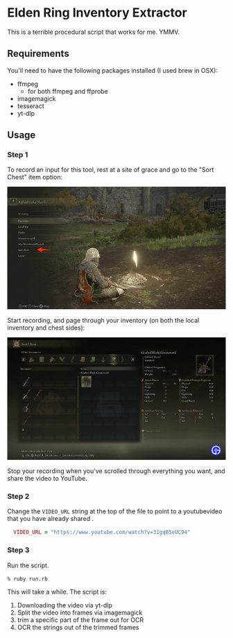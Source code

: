 # Elden Ring Inventory Extractor

This is a terrible procedural script that works for me.  YMMV.

## Requirements

You'll need to have the following packages installed (I used brew in OSX):
* ffmpeg
    * for both ffmpeg and ffprobe
* imagemagick
* tesseract  
* yt-dlp

## Usage

### Step 1

To record an input for this tool, rest at a site of grace and go to the "Sort Chest" item option:

![](img/main-menu.jpg)

Start recording, and page through your inventory (on both the local inventory and chest sides):

![](img/sort-chest.jpg)

Stop your recording when you've scrolled through everything you want, and share the video to YouTube.

### Step 2

Change the `VIDEO_URL` string at the top of the file to point to a youtubevideo that
you have already shared .

```ruby
  VIDEO_URL = "https://www.youtube.com/watch?v=31gqB5eUC94"
```

### Step 3

Run the script.

```
% ruby run.rb
```

This will take a while.  The script is:

1. Downloading the video via yt-dlp
2. Split the video into frames via imagemagick
3. trim a specific part of the frame out for OCR
4. OCR the strings out of the trimmed frames

